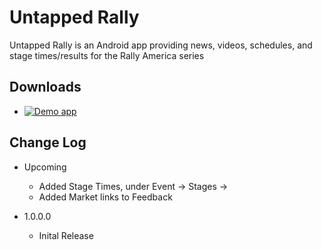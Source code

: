 # Untapped Rally
Untapped Rally is an Android app providing news, videos, schedules, and stage times/results for the Rally America series

## Downloads
 * [![Demo app](https://camo.githubusercontent.com/dc1ffe0e4d25c2c28a69423c3c78000ef7ee96bf/68747470733a2f2f646576656c6f7065722e616e64726f69642e636f6d2f696d616765732f6272616e642f656e5f6170705f7267625f776f5f34352e706e67)](https://play.google.com/store/apps/details?id=com.untappedkegg.rally)

## Change Log

* Upcoming
    - Added Stage Times, under Event -> Stages -> <stage-click>
    - Added Market links to Feedback

* 1.0.0.0
    - Inital Release
